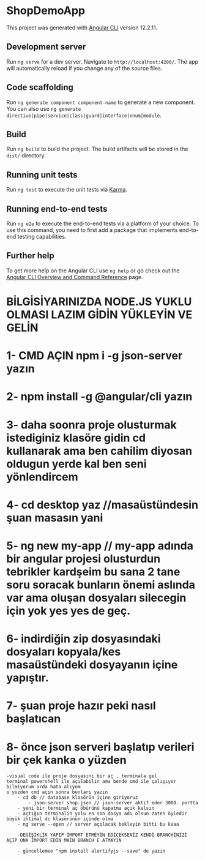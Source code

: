 # ShopDemoApp

This project was generated with [Angular CLI](https://github.com/angular/angular-cli) version 12.2.11.

## Development server

Run `ng serve` for a dev server. Navigate to `http://localhost:4200/`. The app will automatically reload if you change any of the source files.

## Code scaffolding

Run `ng generate component component-name` to generate a new component. You can also use `ng generate directive|pipe|service|class|guard|interface|enum|module`.

## Build

Run `ng build` to build the project. The build artifacts will be stored in the `dist/` directory.

## Running unit tests

Run `ng test` to execute the unit tests via [Karma](https://karma-runner.github.io).

## Running end-to-end tests

Run `ng e2e` to execute the end-to-end tests via a platform of your choice. To use this command, you need to first add a package that implements end-to-end testing capabilities.

## Further help

To get more help on the Angular CLI use `ng help` or go check out the [Angular CLI Overview and Command Reference](https://angular.io/cli) page.

# BİLGİSİYARINIZDA NODE.JS YUKLU OLMASI LAZIM GİDİN YÜKLEYİN VE GELİN

# 1- CMD AÇIN npm i -g json-server yazın
# 2- npm install -g @angular/cli yazın
# 3- daha soonra proje olusturmak istediginiz klasöre gidin cd kullanarak ama ben cahilim diyosan oldugun yerde kal ben seni yönlendircem
# 4- cd desktop yaz //masaüstündesin şuan masasın yani 
# 5- ng new my-app // my-app adında bir angular projesi olusturdun tebrikler kardşeim bu sana 2 tane soru soracak bunların önemi aslında var ama oluşan dosyaları silecegin için yok yes yes de geç.
# 6- indirdiğin zip dosyasındaki dosyaları kopyala/kes masaüstündeki dosyayanın içine yapıştır.
# 7- şuan proje hazır peki nasıl başlatıcan
# 8- önce json serveri başlatıp verileri bir çek kanka o yüzden

	-visual code ile proje dosyasını bir aç , terminala gel 
	terminal powershell ile açılabilir ama bende cmd ile çalışıyor bilmiyorum orda hata alıyom
	o yüzden cmd açın sonra bunları yazın
		- cd db // database klasörün içine giriyoruz
			- json-server shop.json // json-server aktif eder 3000. portta
		- yeni bir terminal aç öbürünü kapatma açık kalsın 
		- açtığın terminalin yolu en son dosya adı olsun zaten öyledir büyük ihtimal dc klasörünün içinde olma
		- ng serve --open // server açılacak bekleyin bitti bu kaaa

        -DEGİŞİKLİK YAPIP İMPORT ETMEYİN EDİCEKSENİZ KENDİ BRANCHİNİZİ AÇIP ONA İMPORT EDİN MAİN BRANCH E ATMAYIN
        
        - güncellemee "npm install alertifyjs --save" de yazın 

